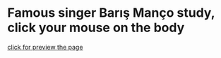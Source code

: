 # Famous singer Barış Manço study, click your mouse on the body


[click for preview the page](https://erdogansenturk.github.io/barismanco/)
